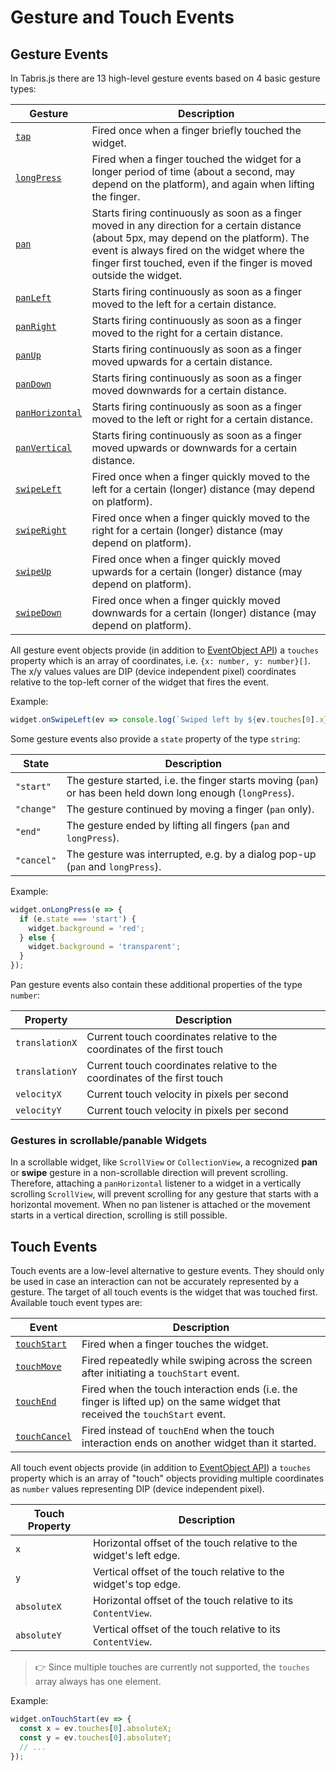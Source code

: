 ---
---
Gesture and Touch Events
========================

## Gesture Events

In Tabris.js there are 13 high-level gesture events based on 4 basic gesture types:

Gesture | Description
-|-
[`tap`](./api/Widget.md#tap) | Fired once when a finger briefly touched the widget.
[`longPress`](./api/Widget.md#longpress) | Fired when a finger touched the widget for a longer period of time (about a second, may depend on the platform), and again when lifting the finger.
[`pan`](./api/Widget.md#pan) | Starts firing continuously as soon as a finger moved in any direction for a certain distance (about 5px, may depend on the platform). The event is always fired on the widget where the finger first touched, even if the finger is moved outside the widget.
[`panLeft`](./api/Widget.md#panleft) | Starts firing continuously as soon as a finger moved to the left for a certain distance.
[`panRight`](./api/Widget.md#panright) | Starts firing continuously as soon as a finger moved to the right for a certain distance.
[`panUp`](./api/Widget.md#panup) | Starts firing continuously as soon as a finger moved upwards for a certain distance.
[`panDown`](./api/Widget.md#pandown) | Starts firing continuously as soon as a finger moved downwards for a certain distance.
[`panHorizontal`](./api/Widget.md#panhorizontal) | Starts firing continuously as soon as a finger moved to the left or right for a certain distance.
[`panVertical`](./api/Widget.md#panvertical) | Starts firing continuously as soon as a finger moved upwards or downwards for a certain distance.
[`swipeLeft`](./api/Widget.md#swipeleft) | Fired once when a finger quickly moved to the left for a certain (longer) distance (may depend on platform).
[`swipeRight`](./api/Widget.md#swiperight) | Fired once when a finger quickly moved to the right for a certain (longer) distance (may depend on platform).
[`swipeUp`](./api/Widget.md#swipeup) | Fired once when a finger quickly moved upwards for a certain (longer) distance (may depend on platform).
[`swipeDown`](./api/Widget.md#swipedown) | Fired once when a finger quickly moved downwards for a certain (longer) distance (may depend on platform).

All gesture event objects provide (in addition to [EventObject API](./api/EventObject.md)) a `touches` property which is an array of coordinates, i.e. `{x: number, y: number}[]`. The x/y values values are DIP (device independent pixel) coordinates relative to the top-left corner of the widget that fires the event.

Example:

```js
widget.onSwipeLeft(ev => console.log(`Swiped left by ${ev.touches[0].x}px`));
```

Some gesture events also provide a `state` property of the type `string`:

State      | Description
-----------|------------
`"start"`  | The gesture started, i.e. the finger starts moving (`pan`) or has been held down long enough (`longPress`).
`"change"` | The gesture continued by moving a finger (`pan` only).
`"end"`    | The gesture ended by lifting all fingers (`pan` and `longPress`).
`"cancel"` | The gesture was interrupted, e.g. by a dialog pop-up (`pan` and `longPress`).

Example:

```js
widget.onLongPress(e => {
  if (e.state === 'start') {
    widget.background = 'red';
  } else {
    widget.background = 'transparent';
  }
});
```

Pan gesture events also contain these additional properties of the type `number`:

Property       | Description
---------------|------------
`translationX` | Current touch coordinates relative to the coordinates of the first touch
`translationY` | Current touch coordinates relative to the coordinates of the first touch
`velocityX`    | Current touch velocity in pixels per second
`velocityY`    | Current touch velocity in pixels per second


### Gestures in scrollable/panable Widgets

In a scrollable widget, like `ScrollView` or `CollectionView`, a recognized **pan** or **swipe** gesture in a non-scrollable direction will prevent scrolling. Therefore, attaching a `panHorizontal` listener to a widget in a vertically scrolling `ScrollView`, will prevent scrolling for any gesture that starts with a horizontal movement. When no pan listener is attached or the movement starts in a vertical direction, scrolling is still possible.

## Touch Events

Touch events are a low-level alternative to gesture events. They should only be used in case an interaction can not be accurately represented by a gesture. The target of all touch events is the widget that was touched first. Available touch event types are:

Event | Description
-|-
[`touchStart`](./api/Widget.md#touchstart) | Fired when a finger touches the widget.
[`touchMove`](./api/Widget.md#touchmove) | Fired repeatedly while swiping across the screen after initiating a `touchStart` event.
[`touchEnd`](./api/Widget.md#touchend) | Fired when the touch interaction ends (i.e. the finger is lifted up) on the same widget that received the `touchStart` event.
[`touchCancel`](./api/Widget.md#touchcancel) | Fired instead of `touchEnd` when the touch interaction ends on another widget than it started.

All touch event objects provide (in addition to [EventObject API](./api/EventObject.md)) a `touches` property which is an array of "touch" objects providing multiple coordinates as `number` values representing DIP (device independent pixel).

Touch Property | Description
---------------|------------
`x`            | Horizontal offset of the touch relative to the widget's left edge.
`y`            | Vertical offset of the touch relative to the widget's top edge.
`absoluteX`    | Horizontal offset of the touch relative to its `ContentView`.
`absoluteY`    | Vertical offset of the touch relative to its `ContentView`.

> :point_right: Since multiple touches are currently not supported, the `touches` array always has one element.

Example:
```js
widget.onTouchStart(ev => {
  const x = ev.touches[0].absoluteX;
  const y = ev.touches[0].absoluteY;
  // ...
});
```
